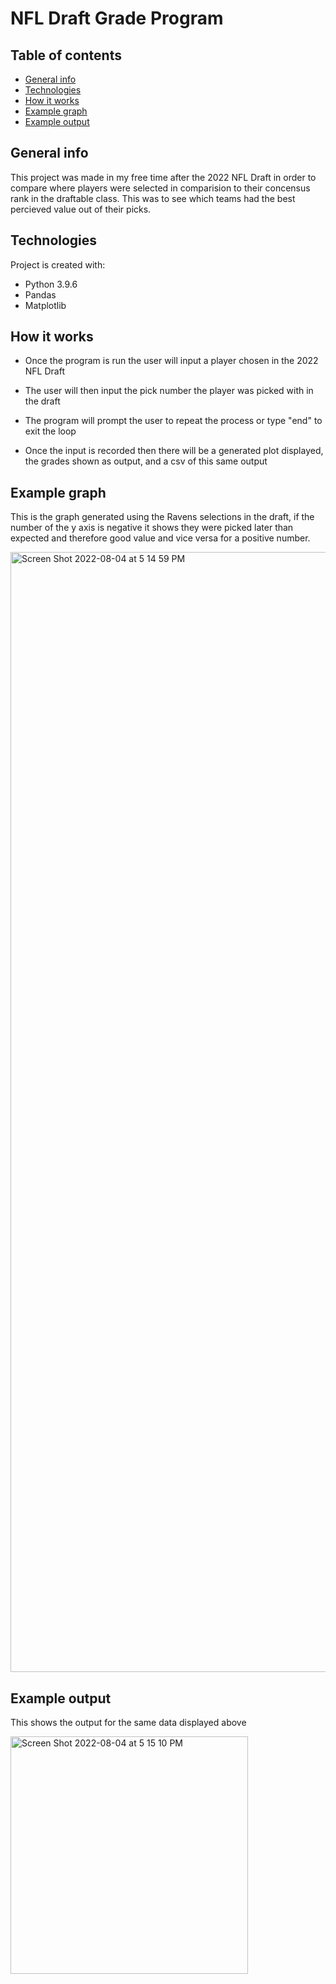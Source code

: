 # NFL Draft Grade Program

## Table of contents
* [General info](#general-info)
* [Technologies](#technologies)
* [How it works](how-it-works)
* [Example graph](#example-graph)
* [Example output](example-output)

## General info
This project was made in my free time after the 2022 NFL Draft in order to compare where players were selected in comparision to their concensus rank in the draftable class. This was to see which teams had the best percieved value out of their picks.
	
## Technologies
Project is created with:
* Python 3.9.6
* Pandas
* Matplotlib
	
## How it works
* Once the program is run the user will input a player chosen in the 2022 NFL Draft 

* The user will then input the pick number the player was picked with in the draft
* The program will prompt the user to repeat the process or type "end" to exit the loop
* Once the input is recorded then there will be a generated plot displayed, the grades shown as output, and a csv of this same output

## Example graph
This is the graph generated using the Ravens selections in the draft, if the number of the y axis is negative it shows they were picked later than expected and therefore good value and vice versa for a positive number.

<img width="1792" alt="Screen Shot 2022-08-04 at 5 14 59 PM" src="https://user-images.githubusercontent.com/78738370/182954173-85a39abe-b31f-43e4-9224-af66dd94a99c.png">

## Example output
This shows the output for the same data displayed above 

<img width="380" alt="Screen Shot 2022-08-04 at 5 15 10 PM" src="https://user-images.githubusercontent.com/78738370/182954298-a1f154c8-c137-4c2a-8551-2036650e3617.png">
